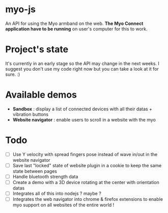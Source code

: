 myo-js
======

An API for using the Myo armband on the web.
**The Myo Connect application have to be running** on user's computer for this to work.

Project's state
======
It's currently in an early stage so the API may change in the next weeks. I suggest you don't use my code right now but you can take a look at it for sure. :)

Available demos
======
- **Sandbox** : display a list of connected devices with all their datas + vibration buttons
- **Website navigator** : enable users to scroll in a website with the myo

Todo
======
- [ ] Use Y velocity with spread fingers pose instead of wave in/out in the website navigator
- [ ] Save last "locked" state of website plugin in a cookie to keep the same state between pages
- [ ] Handle bluetooth strength data
- [ ] Create a demo with a 3D device rotating at the center with orientation datas
- [ ] Integrates all of this into nodejs ? maybe ?
- [ ] Integrates the web navigator into chrome & firefox extensions to enable myo support on all websites of the entire world ! 
